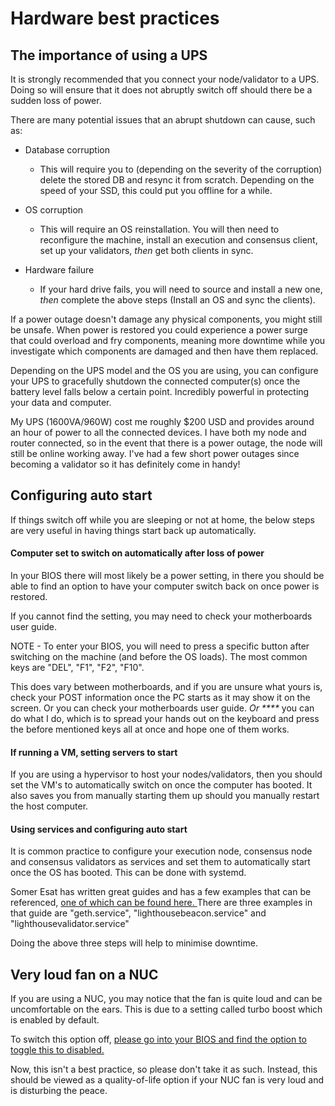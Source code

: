 # Hardware best practices

## The importance of using a UPS

It is strongly recommended that you connect your node/validator to a UPS. Doing so will ensure that it does not abruptly switch off should there be a sudden loss of power.&#x20;

There are many potential issues that an abrupt shutdown can cause, such as:&#x20;

* Database corruption
  * This will require you to (depending on the severity of the corruption) delete the stored DB and resync it from scratch. Depending on the speed of your SSD, this could put you offline for a while.
* OS corruption
  * This will require an OS reinstallation. You will then need to reconfigure the machine, install an execution and consensus client, set up your validators, _then_ get both clients in sync.&#x20;
*   Hardware failure

    * If your hard drive fails, you will need to source and install a new one, _then_ complete the above steps (Install an OS and sync the clients).



If a power outage doesn't damage any physical components, you might still be unsafe. When power is restored you could experience a power surge that could overload and fry components, meaning more downtime while you investigate which components are damaged and then have them replaced.&#x20;

Depending on the UPS model and the OS you are using, you can configure your UPS to gracefully shutdown the connected computer(s) once the battery level falls below a certain point. Incredibly powerful in protecting your data and computer.

My UPS (1600VA/960W) cost me roughly $200 USD and provides around an hour of power to all the connected devices. I have both my node and router connected, so in the event that there is a power outage, the node will still be online working away. I've had a few short power outages since becoming a validator so it has definitely come in handy!

## Configuring auto start

If things switch off while you are sleeping or not at home, the below steps are very useful in having things start back up automatically.&#x20;

#### Computer set to switch on automatically after loss of power

In your BIOS there will most likely be a power setting, in there you should be able to find an option to have your computer switch back on once power is restored.

If you cannot find the setting, you may need to check your motherboards user guide.&#x20;

NOTE - To enter your BIOS, you will need to press a specific button after switching on the machine (and before the OS loads). The most common keys are "DEL", "F1", "F2", "F10".

This does vary between motherboards, and if you are unsure what yours is, check your POST information once the PC starts as it may show it on the screen. Or you can check your motherboards user guide. _Or ****_ you can do what I do, which is to spread your hands out on the keyboard and press the before mentioned keys all at once and hope one of them works.&#x20;

#### If running a VM, setting servers to start

If you are using a hypervisor to host your nodes/validators, then you should set the VM's to automatically switch on once the computer has booted. It also saves you from manually starting them up should you manually restart the host computer.

#### Using services and configuring auto start

It is common practice to configure your execution node, consensus node and consensus validators as services and set them to automatically start once the OS has booted. This can be done with systemd.

Somer Esat has written great guides and has a few examples that can be referenced, [one of which can be found here. ](https://someresat.medium.com/guide-to-staking-on-ethereum-2-0-ubuntu-lighthouse-41de20513b12)There are three examples in that guide are "geth.service", "lighthousebeacon.service" and "lighthousevalidator.service"



Doing the above three steps will help to minimise downtime.

## Very loud fan on a NUC

If you are using a NUC, you may notice that the fan is quite loud and can be uncomfortable on the ears. This is due to a setting called turbo boost which is enabled by default.

To switch this option off, [please go into your BIOS and find the option to toggle this to disabled.](https://www.intel.com.au/content/www/au/en/support/articles/000032427/processors/intel-core-processors.html)

Now, this isn't a best practice, so please don't take it as such. Instead, this should be viewed as a quality-of-life option if your NUC fan is very loud and is disturbing the peace.
